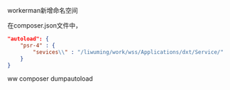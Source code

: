 



workerman新增命名空间

在composer.json文件中，
```json
"autoload": {
	"psr-4" : {
		"sevices\\" : "/liwuming/work/wss/Applications/dxt/Service/"
	}
}
```
ww
composer dumpautoload

